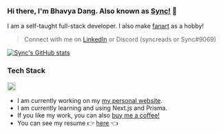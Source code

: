 ### Hi there, I'm Bhavya Dang. Also known as [Sync!](https://bhavyadang.tech/) 👋

I am a self-taught full-stack developer. I also make [fanart](https://www.deviantart.com/syncox) as a hobby!
> Connect with me on [LinkedIn](https://www.linkedin.com/in/bhavya-dang-27506b223/) or Discord (syncreads or Sync#9069)

[![Sync's GitHub stats](https://github-readme-stats.vercel.app/api?username=bhavya-dang&show_icons=true&theme=midnight-purple)](https://github.com/bhavya-dang/github-readme-stats)


### Tech Stack

<code><img height="20" src="https://skillicons.dev/icons?i=javascript,vue,react,next,tailwind,prisma,mongo,postgres" /></code>



* I am currently working on my [my personal website](https://www.bhavyadang.tech/).
* I am currently learning and using Next.js and Prisma.
* If you like my work, you can also [buy me a coffee!](https://www.buymeacoffee.com/synxc)
* You can see my resume 👉 [here](https://bhavya-dang.github.io/resume/) 👈

